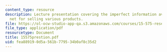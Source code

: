 ```yaml
---
content_type: resource
description: Lecture presentation covering the imperfect information available on
  net for selling various products.
file: https://ol-ocw-studio-app-qa.s3.amazonaws.com/courses/15-575-research-seminar-in-it-and-organizations-economic-perspectives-spring-2004/fea889190d5a561b779534b0af8c35d2_15575prestion.pdf
file_type: application/pdf
resourcetype: Document
title: 15575prestion.pdf
uid: fea88919-0d5a-561b-7795-34b0af8c35d2
---
```

